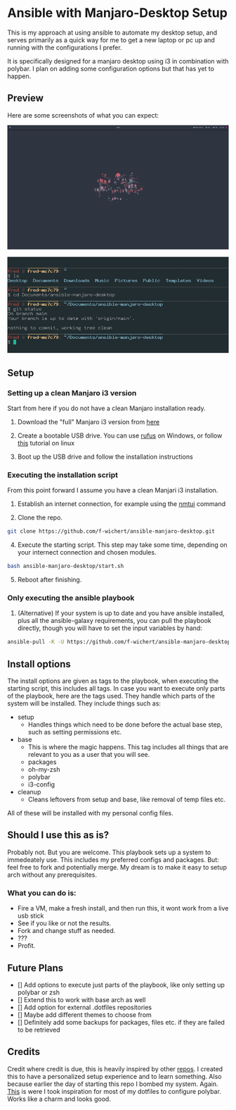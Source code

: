 # Ansible with Manjaro-Desktop Setup
This is my approach at using ansible to automate my desktop setup, and serves primarily as a quick way for me to get a new laptop or pc up and running with the configurations I prefer.

It is specifically designed for a manjaro desktop using i3 in combination with polybar. I plan on adding some configuration options but that has yet to happen.



## Preview
Here are some screenshots of what you can expect:

![Desktop Preview](https://github.com/f-wichert/ansible-manjaro-desktop/blob/main/res/desktop_preview.png?raw=true)

![ZSH Preview](https://github.com/f-wichert/ansible-manjaro-desktop/blob/main/res/zsh_theme.png?raw=true)



## Setup
### Setting up a clean Manjaro i3 version
Start from here if you do not have a clean Manjaro installation ready.

1. Download the "full" Manjaro i3 version from [here](https://manjaro.org/products/download/x86)

2. Create a bootable USB drive. You can use [rufus](https://rufus.ie/en/) on Windows, or follow [this](https://wiki.manjaro.org/index.php/Burn_an_ISO_File) tutorial on linux

3. Boot up the USB drive and follow the installation instructions

### Executing the installation script
From this point forward I assume you have a clean Manjari i3 installation.

1. Establish an internet connection, for example using the [nmtui](https://wiki.archlinux.org/title/NetworkManager) command

2. Clone the repo.
```bash
git clone https://github.com/f-wichert/ansible-manjaro-desktop.git
```

4. Execute the starting script. This step may take some time, depending on your internect connection and chosen modules. 
```bash
bash ansible-manjaro-desktop/start.sh
```

5. Reboot after finishing.

### Only executing the ansible playbook
1. (Alternative) If your system is up to date and you have ansible installed, plus all the ansible-galaxy requirements, you can pull the playbook directly, though you will have to set the input variables by hand:
```bash
ansible-pull -K -U https://github.com/f-wichert/ansible-manjaro-desktop -e user_login={{ your_username }} --tags "packages,oh-my-zsh,i3,polybar"
```


## Install options
The install options are given as tags to the playbook, when executing the starting script, this includes all tags. In case you want to execute only parts of the playbook, here are the tags used. They handle which parts of the system will be installed. They include things such as:

- setup
    - Handles things which need to be done before the actual base step, such as setting permissions etc.
- base
    - This is where the magic happens. This tag includes all things that are relevant to you as a user that you will see.
    - packages
    - oh-my-zsh
    - polybar
    - i3-config
- cleanup 
    - Cleans leftovers from setup and base, like removal of temp files etc.

All of these will be installed with my personal config files. 



## Should I use this as is?
Probably not. But you are welcome. This playbook sets up a system to immedeately use. This includes my preferred configs and packages. But: feel free to fork and potentially merge. My dream is to make it easy to setup arch without any prerequisites.


### What you can do is:
- Fire a VM, make a fresh install, and then run this, it wont work from a live usb stick
- See if you like or not the results.
- Fork and change stuff as needed.
- ???
- Profit.


## Future Plans
- [] Add options to execute just parts of the playbook, like only setting up polybar or zsh
- [] Extend this to work with base arch as well
- [] Add option for external .dotfiles repositories
- [] Maybe add different themes to choose from
- [] Definitely add some backups for packages, files etc. if they are failed to be retrieved


## Credits
Credit where credit is due, this is heavily inspired by other [repos](https://github.com/jothi-prasath/archlinux-playbook?tab=readme-ov-file). I created this to have a personalized setup experience and to learn something. Also because earlier the day of starting this repo I bombed my system. Again.
[This](https://github.com/j-milkovits/.dotfiles/tree/main) is were I took inspiration for most of my dotfiles to configure polybar. Works like a charm and looks good. 

